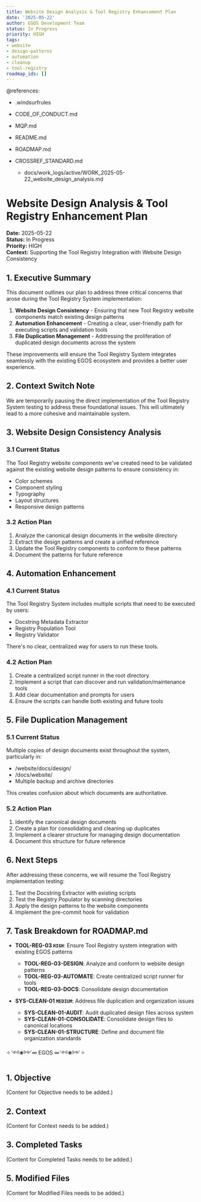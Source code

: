 ```yaml
---
title: Website Design Analysis & Tool Registry Enhancement Plan
date: '2025-05-22'
author: EGOS Development Team
status: In Progress
priority: HIGH
tags:
- website
- design-patterns
- automation
- cleanup
- tool-registry
roadmap_ids: []
---
```


@references:
- .windsurfrules
- CODE_OF_CONDUCT.md
- MQP.md
- README.md
- ROADMAP.md
- CROSSREF_STANDARD.md

  - docs/work_logs/active/WORK_2025-05-22_website_design_analysis.md

# Website Design Analysis & Tool Registry Enhancement Plan

**Date:** 2025-05-22  
**Status:** In Progress  
**Priority:** HIGH  
**Context:** Supporting the Tool Registry Integration with Website Design Consistency

## 1. Executive Summary

This document outlines our plan to address three critical concerns that arose during the Tool Registry System implementation:

1. **Website Design Consistency** - Ensuring that new Tool Registry website components match existing design patterns
2. **Automation Enhancement** - Creating a clear, user-friendly path for executing scripts and validation tools
3. **File Duplication Management** - Addressing the proliferation of duplicated design documents across the system

These improvements will ensure the Tool Registry System integrates seamlessly with the existing EGOS ecosystem and provides a better user experience.

## 2. Context Switch Note

We are temporarily pausing the direct implementation of the Tool Registry System testing to address these foundational issues. This will ultimately lead to a more cohesive and maintainable system.

## 3. Website Design Consistency Analysis

### 3.1 Current Status

The Tool Registry website components we've created need to be validated against the existing website design patterns to ensure consistency in:
- Color schemes
- Component styling
- Typography
- Layout structures
- Responsive design patterns

### 3.2 Action Plan

1. Analyze the canonical design documents in the website directory
2. Extract the design patterns and create a unified reference
3. Update the Tool Registry components to conform to these patterns
4. Document the patterns for future reference

## 4. Automation Enhancement

### 4.1 Current Status

The Tool Registry System includes multiple scripts that need to be executed by users:
- Docstring Metadata Extractor
- Registry Population Tool
- Registry Validator

There's no clear, centralized way for users to run these tools.

### 4.2 Action Plan

1. Create a centralized script runner in the root directory
2. Implement a script that can discover and run validation/maintenance tools
3. Add clear documentation and prompts for users
4. Ensure the scripts can handle both existing and future tools

## 5. File Duplication Management

### 5.1 Current Status

Multiple copies of design documents exist throughout the system, particularly in:
- /website/docs/design/
- /docs/website/
- Multiple backup and archive directories

This creates confusion about which documents are authoritative.

### 5.2 Action Plan

1. Identify the canonical design documents
2. Create a plan for consolidating and cleaning up duplicates
3. Implement a clearer structure for managing design documentation
4. Document this structure for future reference

## 6. Next Steps

After addressing these concerns, we will resume the Tool Registry implementation testing:
1. Test the Docstring Extractor with existing scripts
2. Test the Registry Populator by scanning directories
3. Apply the design patterns to the website components
4. Implement the pre-commit hook for validation

## 7. Task Breakdown for ROADMAP.md

- **TOOL-REG-03 `HIGH`**: Ensure Tool Registry system integration with existing EGOS patterns
  - **TOOL-REG-03-DESIGN**: Analyze and conform to website design patterns
  - **TOOL-REG-03-AUTOMATE**: Create centralized script runner for tools
  - **TOOL-REG-03-DOCS**: Consolidate design documentation

- **SYS-CLEAN-01 `MEDIUM`**: Address file duplication and organization issues
  - **SYS-CLEAN-01-AUDIT**: Audit duplicated design files across system
  - **SYS-CLEAN-01-CONSOLIDATE**: Consolidate design files to canonical locations
  - **SYS-CLEAN-01-STRUCTURE**: Define and document file organization standards

✧༺❀༻∞ EGOS ∞༺❀༻✧
## 1. Objective

(Content for Objective needs to be added.)

## 2. Context

(Content for Context needs to be added.)

## 3. Completed Tasks

(Content for Completed Tasks needs to be added.)

## 5. Modified Files

(Content for Modified Files needs to be added.)
